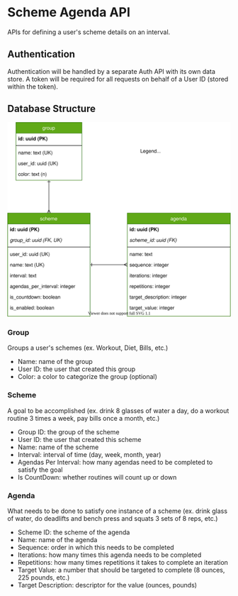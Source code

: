 # Scheme Agenda API
APIs for defining a user's scheme details on an interval.

## Authentication
Authentication will be handled by a separate Auth API with its own data store. A token will be required for all requests on behalf of a User ID (stored within the token).

## Database Structure

![Alt](docs/agenda_api_database_structure.svg)
### Group
Groups a user's schemes (ex. Workout, Diet, Bills, etc.)
* Name: name of the group
* User ID: the user that created this group
* Color: a color to categorize the group (optional)

### Scheme
A goal to be accomplished (ex. drink 8 glasses of water a day, do a workout routine 3 times a week, pay bills once a month, etc.)
* Group ID: the group of the scheme
* User ID: the user that created this scheme
* Name: name of the scheme
* Interval: interval of time (day, week, month, year)
* Agendas Per Interval: how many agendas need to be completed to satisfy the goal
* Is CountDown: whether routines will count up or down

### Agenda
What needs to be done to satisfy one instance of a scheme (ex. drink glass of water, do deadlifts and bench press and squats 3 sets of 8 reps, etc.)
* Scheme ID: the scheme of the agenda
* Name: name of the agenda
* Sequence: order in which this needs to be completed
* Iterations: how many times this agenda needs to be completed
* Repetitions: how many times repetitions it takes to complete an iteration
* Target Value: a number that should be targeted to complete  (8 ounces, 225 pounds, etc.) 
* Target Description: descriptor for the value (ounces, pounds) 
